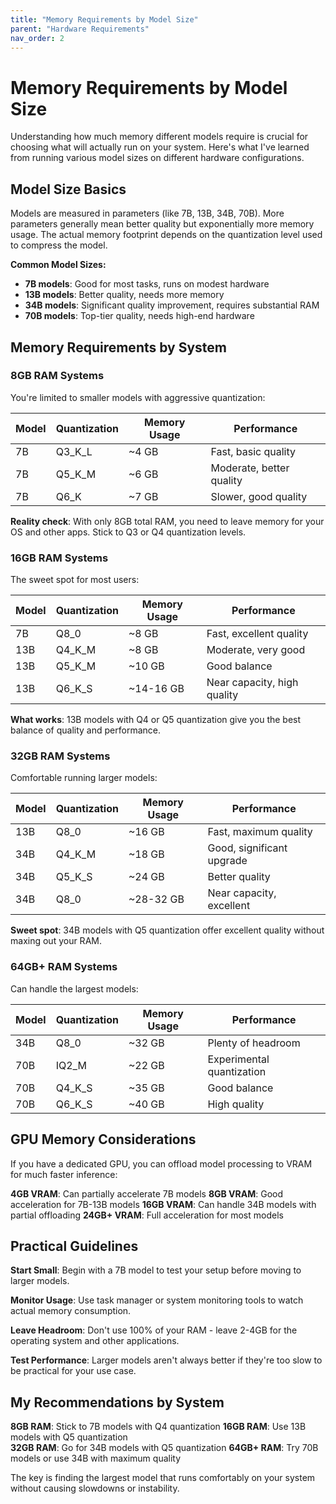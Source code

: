 ```yaml
---
title: "Memory Requirements by Model Size"
parent: "Hardware Requirements"
nav_order: 2
---
```


# Memory Requirements by Model Size

Understanding how much memory different models require is crucial for choosing what will actually run on your system. Here's what I've learned from running various model sizes on different hardware configurations.

## Model Size Basics

Models are measured in parameters (like 7B, 13B, 34B, 70B). More parameters generally mean better quality but exponentially more memory usage. The actual memory footprint depends on the quantization level used to compress the model.

**Common Model Sizes:**

- **7B models**: Good for most tasks, runs on modest hardware
- **13B models**: Better quality, needs more memory
- **34B models**: Significant quality improvement, requires substantial RAM
- **70B models**: Top-tier quality, needs high-end hardware

## Memory Requirements by System

### 8GB RAM Systems

You're limited to smaller models with aggressive quantization:

| **Model** | **Quantization** | **Memory Usage** | **Performance**          |
| --------- | ---------------- | ---------------- | ------------------------ |
| 7B        | Q3_K_L           | ~4 GB            | Fast, basic quality      |
| 7B        | Q5_K_M           | ~6 GB            | Moderate, better quality |
| 7B        | Q6_K             | ~7 GB            | Slower, good quality     |

**Reality check**: With only 8GB total RAM, you need to leave memory for your OS and other apps. Stick to Q3 or Q4 quantization levels.

### 16GB RAM Systems

The sweet spot for most users:

| **Model** | **Quantization** | **Memory Usage** | **Performance**             |
| --------- | ---------------- | ---------------- | --------------------------- |
| 7B        | Q8_0             | ~8 GB            | Fast, excellent quality     |
| 13B       | Q4_K_M           | ~8 GB            | Moderate, very good         |
| 13B       | Q5_K_M           | ~10 GB           | Good balance                |
| 13B       | Q6_K_S           | ~14-16 GB        | Near capacity, high quality |

**What works**: 13B models with Q4 or Q5 quantization give you the best balance of quality and performance.

### 32GB RAM Systems

Comfortable running larger models:

| **Model** | **Quantization** | **Memory Usage** | **Performance**           |
| --------- | ---------------- | ---------------- | ------------------------- |
| 13B       | Q8_0             | ~16 GB           | Fast, maximum quality     |
| 34B       | Q4_K_M           | ~18 GB           | Good, significant upgrade |
| 34B       | Q5_K_S           | ~24 GB           | Better quality            |
| 34B       | Q8_0             | ~28-32 GB        | Near capacity, excellent  |

**Sweet spot**: 34B models with Q5 quantization offer excellent quality without maxing out your RAM.

### 64GB+ RAM Systems

Can handle the largest models:

| **Model** | **Quantization** | **Memory Usage** | **Performance**           |
| --------- | ---------------- | ---------------- | ------------------------- |
| 34B       | Q8_0             | ~32 GB           | Plenty of headroom        |
| 70B       | IQ2_M            | ~22 GB           | Experimental quantization |
| 70B       | Q4_K_S           | ~35 GB           | Good balance              |
| 70B       | Q6_K_S           | ~40 GB           | High quality              |

## GPU Memory Considerations

If you have a dedicated GPU, you can offload model processing to VRAM for much faster inference:

**4GB VRAM**: Can partially accelerate 7B models
**8GB VRAM**: Good acceleration for 7B-13B models
**16GB VRAM**: Can handle 34B models with partial offloading
**24GB+ VRAM**: Full acceleration for most models

## Practical Guidelines

**Start Small**: Begin with a 7B model to test your setup before moving to larger models.

**Monitor Usage**: Use task manager or system monitoring tools to watch actual memory consumption.

**Leave Headroom**: Don't use 100% of your RAM - leave 2-4GB for the operating system and other applications.

**Test Performance**: Larger models aren't always better if they're too slow to be practical for your use case.

## My Recommendations by System

**8GB RAM**: Stick to 7B models with Q4 quantization
**16GB RAM**: Use 13B models with Q5 quantization  
**32GB RAM**: Go for 34B models with Q5 quantization
**64GB+ RAM**: Try 70B models or use 34B with maximum quality

The key is finding the largest model that runs comfortably on your system without causing slowdowns or instability.
